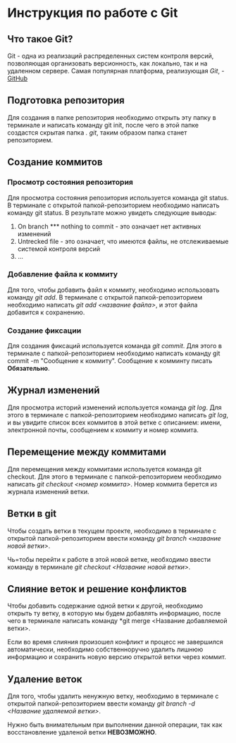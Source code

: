 # Инструкция по работе с Git

## Что такое Git?

Git - одна из реализаций распределенных систем контроля версий, позволяющая организовать версионность, как локально, так и на удаленном сервере. Самая популярная платформа, реализующая *Git*, - [GitHub](https://github.com)

## Подготовка репозитория

Для создания в папке репозитория необходимо открыть эту папку в терминале и написать команду git init, после чего в этой папке создастся скрытая папка *. git*, таким образом папка станет репозиторием. 

## Создание коммитов

### Просмотр состояния репозитория

Для просмотра состояния репозитория используется команда git status. В терминале с открытой папкой-репозиторием необходимо написать команду git status. В  результате можно увидеть следующие выводы:
1. On branch *** nothing to commit - это означает нет активных изменений
2. Untrecked file - это означает, что имеются файлы, не отслеживаемые системой контроля версий
3. ...

### Добавление файла к коммиту

Для того, чтобы добавить файл к коммиту, необходимо использовать команду *git add*. В терминале с открытой папкой-репозиторием необходимо написать *git add <название файла>*, и этот файла добавится к сохранению.

### Создание фиксации

Для создания фиксаций используется команда *git commit*. Для этого в терминале с папкой-репозиторием необходимо написать команду git commit -m "Сообщение к коммиту". Сообщение к комминту писать **Обязательно**.

## Журнал изменений

Для просмотра историй изменений используется команда *git log*. Для этого в терминале с папкой-репозиторием необходимо написать *git log*, и вы увидите список всех коммитов в этой ветке с описанием: имени, электронной почты, сообщением к коммиту и номер коммита.

## Перемещение между коммитами

Для перемещения между коммитами используется команда git checkout. Для этого в терминале с папкой-репозиторием необходимо написать *git checkout <номер коммита>*. Номер коммита берется из журнала изменений ветки.

## Ветки в git

Чтобы создать ветки в текущем проекте, необходимо в терминале с открытой папкой-репозиторием ввести команду *git branch <название новой ветки>*.

Чь=тобы перейти к работе в этой новой ветке, необходимо ввести команду в терминале *git checkout <Название новой ветки>*.

## Слияние веток и решение конфликтов

Чтобы добавить содержание одной ветки к другой, необходимо открыть ту ветку, в которую мы будем добавлять информацию, после чего в терминале написать команду *git merge <Название добавляемой ветки>.

Если во время слияния произошел конфликт и процесс не завершился автоматически, необходимо собственноручно удалить лишнюю информацию и сохранить новую версию открытой ветки через коммит.

## Удаление веток

Для того, чтобы удалить ненужную ветку, необходимо в терминале с открытой папкой-репозиторием ввести команду *git branch -d <Название удаляемой ветки>*.

Нужно быть внимательным при выполнении данной операции, так как восстановление удаленой ветки **НЕВОЗМОЖНО**.